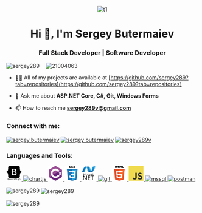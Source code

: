 <p align="center">
  <img src="https://github.com/sergey289/sergey289/assets/63552702/fb515e5c-5868-407f-8d7f-981afce3f984" alt="t1"/>
</p>
<h1 align="center">Hi 👋, I'm Sergey Butermaiev</h1>
<h3 align="center">Full Stack Developer | Software Developer</h3>

  <img align="right" src="https://github.com/sergey289/Airport-Simulator/assets/63552702/3dd6daba-7a58-464e-97e4-609b348a23a3" alt="21004063" width="400"/> 


<p align="left"> <img src="https://komarev.com/ghpvc/?username=sergey289&label=Profile%20views&color=0e75b6&style=flat" alt="sergey289" /> </p>

- 👨‍💻 All of my projects are available at [https://github.com/sergey289?tab=repositories](https://github.com/sergey289?tab=repositories)

- 💬 Ask me about **ASP.NET Core, C#, Git, Windows Forms**

- 📫 How to reach me **sergey289v@gmail.com**

<h3 align="left">Connect with me:</h3>
<p align="left">
<a href="https://linkedin.com/in/sergey butermaiev" target="blank"><img align="center" src="https://raw.githubusercontent.com/rahuldkjain/github-profile-readme-generator/master/src/images/icons/Social/linked-in-alt.svg" alt="sergey butermaiev" height="30" width="40" /></a>
<a href="https://fb.com/sergey butermaiev" target="blank"><img align="center" src="https://raw.githubusercontent.com/rahuldkjain/github-profile-readme-generator/master/src/images/icons/Social/facebook.svg" alt="sergey butermaiev" height="30" width="40" /></a>
<a href="https://instagram.com/sergey289v" target="blank"><img align="center" src="https://raw.githubusercontent.com/rahuldkjain/github-profile-readme-generator/master/src/images/icons/Social/instagram.svg" alt="sergey289v" height="30" width="40" /></a>
</p>

<h3 align="left">Languages and Tools:</h3>
<p align="left"> <a href="https://getbootstrap.com" target="_blank" rel="noreferrer"> <img src="https://raw.githubusercontent.com/devicons/devicon/master/icons/bootstrap/bootstrap-plain-wordmark.svg" alt="bootstrap" width="40" height="40"/> </a> <a href="https://www.chartjs.org" target="_blank" rel="noreferrer"> <img src="https://www.chartjs.org/media/logo-title.svg" alt="chartjs" width="40" height="40"/> </a> <a href="https://www.w3schools.com/cs/" target="_blank" rel="noreferrer"> <img src="https://raw.githubusercontent.com/devicons/devicon/master/icons/csharp/csharp-original.svg" alt="csharp" width="40" height="40"/> </a> <a href="https://www.w3schools.com/css/" target="_blank" rel="noreferrer"> <img src="https://raw.githubusercontent.com/devicons/devicon/master/icons/css3/css3-original-wordmark.svg" alt="css3" width="40" height="40"/> </a> <a href="https://dotnet.microsoft.com/" target="_blank" rel="noreferrer"> <img src="https://raw.githubusercontent.com/devicons/devicon/master/icons/dot-net/dot-net-original-wordmark.svg" alt="dotnet" width="40" height="40"/> </a> <a href="https://git-scm.com/" target="_blank" rel="noreferrer"> <img src="https://www.vectorlogo.zone/logos/git-scm/git-scm-icon.svg" alt="git" width="40" height="40"/> </a> <a href="https://www.w3.org/html/" target="_blank" rel="noreferrer"> <img src="https://raw.githubusercontent.com/devicons/devicon/master/icons/html5/html5-original-wordmark.svg" alt="html5" width="40" height="40"/> </a> <a href="https://developer.mozilla.org/en-US/docs/Web/JavaScript" target="_blank" rel="noreferrer"> <img src="https://raw.githubusercontent.com/devicons/devicon/master/icons/javascript/javascript-original.svg" alt="javascript" width="40" height="40"/> </a> <a href="https://www.microsoft.com/en-us/sql-server" target="_blank" rel="noreferrer"> <img src="https://www.svgrepo.com/show/303229/microsoft-sql-server-logo.svg" alt="mssql" width="40" height="40"/> </a> <a href="https://postman.com" target="_blank" rel="noreferrer"> <img src="https://www.vectorlogo.zone/logos/getpostman/getpostman-icon.svg" alt="postman" width="40" height="40"/> </a> </p>

<p><img align="left" src="https://github-readme-stats.vercel.app/api/top-langs?username=sergey289&show_icons=true&locale=en&layout=compact" alt="sergey289" /></p>

<p>&nbsp;<img align="center" src="https://github-readme-stats.vercel.app/api?username=sergey289&show_icons=true&locale=en" alt="sergey289" /></p>

<p><img align="center" src="https://github-readme-streak-stats.herokuapp.com/?user=sergey289&" alt="sergey289" /></p>
